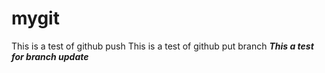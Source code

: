 # mygit
This is a test of github push
This is a test of github put branch
***This a test for branch update***
